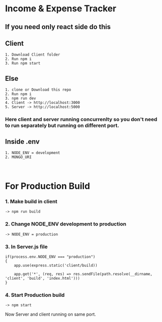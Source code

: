 # Income & Expense Tracker

## If you need only react side do this

## Client

    1. Download Client folder
    2. Run npm i
    3. Run npm start

## Else

    1. clone or Download this repo
    2. Run npm i
    3. npm run dev
    4. Client -> http://localhost:3000
    5. Server -> http://localhost:5000

### Here client and server running concurrenlty so you don't need to run separately but running on different port.

## Inside .env

    1. NODE_ENV = development
    2. MONGO_URI
<br> 

# For Production Build

### 1. Make build in client

    -> npm run build

### 2. Change NODE_ENV development to production

    -> NODE_ENV = production

### 3. In Server.js file

    if(process.env.NODE_ENV === "production")
    {
        app.use(express.static('client/build))

        app.get('*', (req, res) => res.sendFile(path.resolve(__dirname, 'client', 'build', 'index.html')))
    }

### 4. Start Production build
    -> npm start

Now Server and client running on same port.